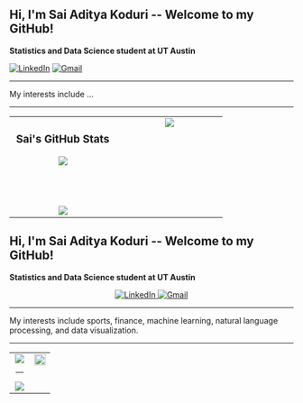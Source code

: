 ## Hi, I'm Sai Aditya Koduri -- Welcome to my GitHub!

**Statistics and Data Science student at UT Austin**

[![LinkedIn](https://img.shields.io/badge/LinkedIn-0077B5?style=for-the-badge&logo=linkedin&logoColor=white)](https://www.linkedin.com/in/saiadityakoduri/)
[![Gmail](https://img.shields.io/badge/Gmail-D14836?style=for-the-badge&logo=gmail&logoColor=white)](mailto:saiaditya.koduri@utexas.edu)

---

My interests include ...

---

<div align="center">

<table>
<tr>

<!-- Left Side: GitHub Stats and Streak inside one box -->
<td width="48%" valign="top">

<div align="center">

### Sai's GitHub Stats
<img src="https://github-readme-stats.vercel.app/api?username=saikoduri7&show_icons=true&theme=tokyonight&count_private=true&custom_title=Sai%20Aditya%27s%20GitHub%20Stats" />

<br/><br/>

<img src="https://github-readme-streak-stats.herokuapp.com/?user=saikoduri7&theme=tokyonight" />

</div>

</td>

<!-- Right Side: Most Used Languages -->
<td width="48%" valign="top">

<div align="center">

<img src="https://github-readme-stats.vercel.app/api/top-langs/?username=saikoduri7&layout=compact&theme=tokyonight" />

</div>

</td>

</tr>
</table>

</div>

</div>













## Hi, I'm Sai Aditya Koduri -- Welcome to my GitHub!

**Statistics and Data Science student at UT Austin**

<p align="center">
  <a href="https://www.linkedin.com/in/saiadityakoduri/">
    <img alt="LinkedIn" src="https://img.shields.io/badge/LinkedIn-0077B5?style=for-the-badge&logo=linkedin&logoColor=white" />
  </a>
  <a href="mailto:saiaditya.koduri@utexas.edu">
    <img alt="Gmail" src="https://img.shields.io/badge/Gmail-D14836?style=for-the-badge&logo=gmail&logoColor=white" />
  </a>
</p>

---

My interests include sports, finance, machine learning, natural language processing, and data visualization.

---

<div align="center">

<table>
<tr>

<!-- Left Side: Two stacked cards -->
<td width="50%" valign="top">

<div align="center">

<img src="https://github-readme-stats.vercel.app/api?username=saikoduri7&show_icons=true&theme=tokyonight&count_private=true&custom_title=Sai%20Aditya%27s%20GitHub%20Stats" />

<hr width="70%"/>

<img src="https://github-readme-streak-stats.herokuapp.com/?user=saikoduri7&theme=tokyonight" />

</div>

</td>

<!-- Right Side: One big stretched card -->
<td width="50%" valign="top">

<div align="center" style="height: 100%; display: flex; flex-direction: column; justify-content: center;">

<img src="https://github-readme-stats.vercel.app/api/top-langs/?username=saikoduri7&layout=compact&theme=tokyonight" style="height: 100%;" />

</div>

</td>

</tr>
</table>

</div>


</div>

